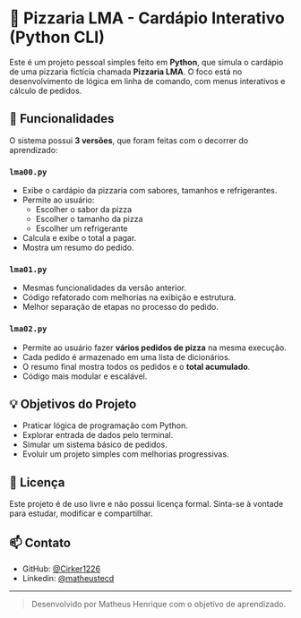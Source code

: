 
# 🍕 Pizzaria LMA - Cardápio Interativo (Python CLI)

Este é um projeto pessoal simples feito em **Python**, que simula o cardápio de uma pizzaria fictícia chamada **Pizzaria LMA**. O foco está no desenvolvimento de lógica em linha de comando, com menus interativos e cálculo de pedidos.

## 🔧 Funcionalidades

O sistema possui **3 versões**, que foram feitas com o decorrer do aprendizado:

### `lma00.py`
- Exibe o cardápio da pizzaria com sabores, tamanhos e refrigerantes.
- Permite ao usuário:
  - Escolher o sabor da pizza
  - Escolher o tamanho da pizza
  - Escolher um refrigerante
- Calcula e exibe o total a pagar.
- Mostra um resumo do pedido.

### `lma01.py`
- Mesmas funcionalidades da versão anterior.
- Código refatorado com melhorias na exibição e estrutura.
- Melhor separação de etapas no processo do pedido.

### `lma02.py`
- Permite ao usuário fazer **vários pedidos de pizza** na mesma execução.
- Cada pedido é armazenado em uma lista de dicionários.
- O resumo final mostra todos os pedidos e o **total acumulado**.
- Código mais modular e escalável.

## 💡 Objetivos do Projeto

- Praticar lógica de programação com Python.
- Explorar entrada de dados pelo terminal.
- Simular um sistema básico de pedidos.
- Evoluir um projeto simples com melhorias progressivas.

## 📜 Licença

Este projeto é de uso livre e não possui licença formal. Sinta-se à vontade para estudar, modificar e compartilhar.

## 📫 Contato

- GitHub: [@Cirker1226](https://github.com/Cirker1226)
- Linkedin: [@matheustecd](https://www.linkedin.com/in/matheustecd/)

---

> Desenvolvido por Matheus Henrique com o objetivo de aprendizado.
